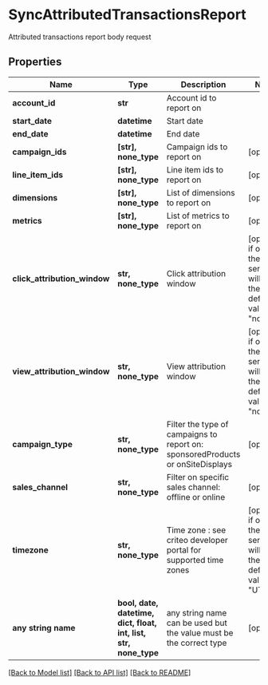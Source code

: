 # SyncAttributedTransactionsReport

Attributed transactions report body request

## Properties
Name | Type | Description | Notes
------------ | ------------- | ------------- | -------------
**account_id** | **str** | Account id to report on | 
**start_date** | **datetime** | Start date | 
**end_date** | **datetime** | End date | 
**campaign_ids** | **[str], none_type** | Campaign ids to report on | [optional] 
**line_item_ids** | **[str], none_type** | Line item ids to report on | [optional] 
**dimensions** | **[str], none_type** | List of dimensions to report on | [optional] 
**metrics** | **[str], none_type** | List of metrics to report on | [optional] 
**click_attribution_window** | **str, none_type** | Click attribution window | [optional]  if omitted the server will use the default value of "none"
**view_attribution_window** | **str, none_type** | View attribution window | [optional]  if omitted the server will use the default value of "none"
**campaign_type** | **str, none_type** | Filter the type of campaigns to report on: sponsoredProducts or onSiteDisplays | [optional] 
**sales_channel** | **str, none_type** | Filter on specific sales channel: offline or online | [optional] 
**timezone** | **str, none_type** | Time zone : see criteo developer portal for supported time zones | [optional]  if omitted the server will use the default value of "UTC"
**any string name** | **bool, date, datetime, dict, float, int, list, str, none_type** | any string name can be used but the value must be the correct type | [optional]

[[Back to Model list]](../README.md#documentation-for-models) [[Back to API list]](../README.md#documentation-for-api-endpoints) [[Back to README]](../README.md)


